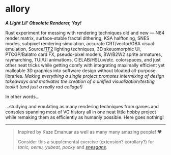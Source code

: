 # allory
_**A Light Lil' Obsolete Renderer, Yay!**_

Rust experiment for messing with rendering techniques old and new — N64 render matrix, surface-stable fractal dithering, KSA halftoning, SNES modes, subpixel rendering simulation, accurate CRT/vector/GBA visual emulation, Source/[TF2](https://steamcdn-a.akamaihd.net/apps/valve/2007/NPAR07_IllustrativeRenderingInTeamFortress2.pdf) lighting techniques, 3D skeuomorphic UI, PTCGP/Balatro card FX, pseudo-pixel models, BW/B2W2 sprite armatures, raymarching, TUI/UI animations, CIELAB/HSLuv/etc. colorspaces, and just other neat tricks while getting comfy with integrating maximally efficient yet malleable 3D graphics into software design without bloated all-purpose libraries. _Making everything a single project promotes intermixing of design takeaways and motivates the creation of a unified visualization/testing toolkit (and just a really rad collage!)_

In other words...

...studying and emulating as many rendering techniques from games and consoles spanning most of VG history all in one neat little hobby project while remaking them as efficiently as humanly possible. Here goes nothing!

<hr>

> Inspired by Kaze Emanuar as well as many many amazing people! ♥
> 
> Consider this a supplemental exercise (extension? corollary?) for _tonic, oemu, yubeat, pocky_ and [_snesgans_](https://github.com/pocketrice/snesgans).
